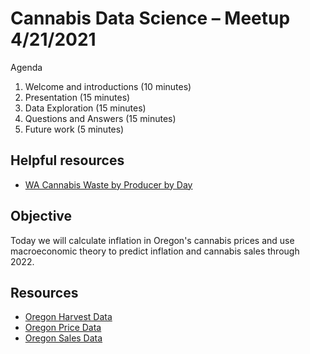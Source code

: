 # Cannabis Data Science – Meetup 4/21/2021

Agenda

1. Welcome and introductions (10 minutes)
2. Presentation (15 minutes)
3. Data Exploration (15 minutes)
4. Questions and Answers (15 minutes)
5. Future work (5 minutes)

## Helpful resources

- [WA Cannabis Waste by Producer by Day](https://github.com/ufosoftwarellc/cannabis_data_science/blob/main/wa/analytics/waste.ipynb)

## Objective

Today we will calculate inflation in Oregon's cannabis prices and use macroeconomic theory to predict inflation and cannabis sales through 2022.

## Resources

- [Oregon Harvest Data](https://data.olcc.state.or.us/t/OLCCPublic/views/MarketDataTableau/Harvest)
- [Oregon Price Data](https://data.olcc.state.or.us/t/OLCCPublic/views/MarketDataTableau/Prices)
- [Oregon Sales Data](https://data.olcc.state.or.us/t/OLCCPublic/views/MarketDataTableau/StatewideSalesTrend)